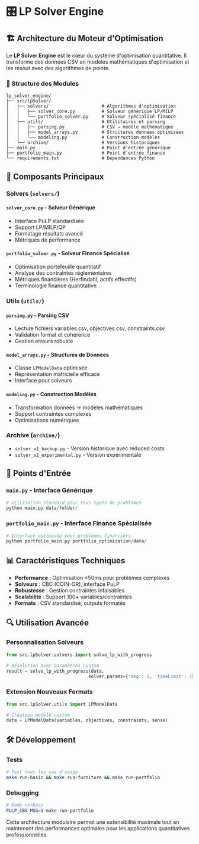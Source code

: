 # 🎛️ LP Solver Engine

## 🏗️ Architecture du Moteur d'Optimisation

Le **LP Solver Engine** est le cœur du système d'optimisation quantitative. Il transforme des données CSV en modèles mathématiques d'optimisation et les résout avec des algorithmes de pointe.

### 📁 Structure des Modules

```
lp_solver_engine/
├── src/lpSolver/
│   ├── solvers/                    # Algorithmes d'optimisation
│   │   ├── solver_core.py          # Solveur générique LP/MILP
│   │   └── portfolio_solver.py     # Solveur spécialisé finance
│   ├── utils/                      # Utilitaires et parsing
│   │   ├── parsing.py              # CSV → modèle mathématique
│   │   ├── model_arrays.py         # Structures données optimisées
│   │   └── modeling.py             # Construction modèles
│   └── archive/                    # Versions historiques
├── main.py                         # Point d'entrée générique
├── portfolio_main.py               # Point d'entrée finance
└── requirements.txt                # Dépendances Python
```

## 🔧 Composants Principaux

### **Solvers (`solvers/`)**

#### `solver_core.py` - Solveur Générique
- Interface PuLP standardisée
- Support LP/MILP/QP
- Formatage résultats avancé
- Métriques de performance

#### `portfolio_solver.py` - Solveur Finance Spécialisé  
- Optimisation portefeuille quantitatif
- Analyse des contraintes réglementaires
- Métriques financières (Herfindahl, actifs effectifs)
- Terminologie finance quantitative

### **Utils (`utils/`)**

#### `parsing.py` - Parsing CSV
- Lecture fichiers variables.csv, objectives.csv, constraints.csv
- Validation format et cohérence
- Gestion erreurs robuste

#### `model_arrays.py` - Structures de Données
- Classe `LPModelData` optimisée
- Représentation matricielle efficace
- Interface pour solveurs

#### `modeling.py` - Construction Modèles
- Transformation données → modèles mathématiques
- Support contraintes complexes
- Optimisations numériques

### **Archive (`archive/`)**
- `solver_v1_backup.py` - Version historique avec reduced costs
- `solver_v2_experimental.py` - Version expérimentale

## 🚀 Points d'Entrée

### `main.py` - Interface Générique
```python
# Utilisation standard pour tous types de problèmes
python main.py data/folder/
```

### `portfolio_main.py` - Interface Finance Spécialisée
```python  
# Interface optimisée pour problèmes financiers
python portfolio_main.py portfolio_optimization/data/
```

## 📊 Caractéristiques Techniques

- **Performance** : Optimisation <50ms pour problèmes complexes
- **Solveurs** : CBC (COIN-OR), interface PuLP
- **Robustesse** : Gestion contraintes infaisables
- **Scalabilité** : Support 100+ variables/contraintes  
- **Formats** : CSV standardisé, outputs formatés

## 🔍 Utilisation Avancée

### Personnalisation Solveurs
```python
from src.lpSolver.solvers import solve_lp_with_progress

# Résolution avec paramètres custom
result = solve_lp_with_progress(data, 
                               solver_params={'msg': 1, 'timeLimit': 300})
```

### Extension Nouveaux Formats
```python  
from src.lpSolver.utils import LPModelData

# Création modèle custom
data = LPModelData(variables, objectives, constraints, sense)
```

## 🛠️ Développement

### Tests
```bash
# Test tous les cas d'usage
make run-basic && make run-furniture && make run-portfolio
```

### Debugging
```bash
# Mode verbose
PULP_CBS_MSG=1 make run-portfolio
```

Cette architecture modulaire permet une extensibilité maximale tout en maintenant des performances optimales pour les applications quantitatives professionnelles.
